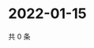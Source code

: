 # 2022-01-15

共 0 条

<!-- BEGIN WEIBO -->
<!-- 最后更新时间 Sat Jan 15 2022 05:08:34 GMT+0800 (China Standard Time) -->

<!-- END WEIBO -->
